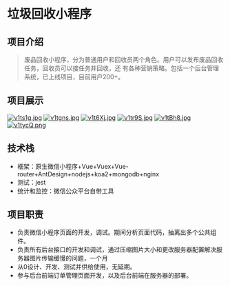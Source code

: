 # 垃圾回收小程序
## 项目介绍
> 废品回收小程序，分为普通用户和回收员两个角色。用户可以发布废品回收任务，回收员可以接任务并回收，还
> 有各种营销策略。包括一个后台管理系统，已上线项目，目前用户200+。
## 项目展示
[![v1ts1g.jpg](https://s1.ax1x.com/2022/08/09/v1ts1g.jpg)](https://imgtu.com/i/v1ts1g=303x590)
[![v1tgns.jpg](https://s1.ax1x.com/2022/08/09/v1tgns.jpg)](https://imgtu.com/i/v1tgns)
[![v1t6Xj.jpg](https://s1.ax1x.com/2022/08/09/v1t6Xj.jpg)](https://imgtu.com/i/v1t6Xj)
[![v1tr9S.jpg](https://s1.ax1x.com/2022/08/09/v1tr9S.jpg)](https://imgtu.com/i/v1tr9S)
[![v1tBh8.jpg](https://s1.ax1x.com/2022/08/09/v1tBh8.jpg)](https://imgtu.com/i/v1tBh8)
[![v1tycQ.png](https://s1.ax1x.com/2022/08/09/v1tycQ.png)](https://imgtu.com/i/v1tycQ)

## 技术栈
+ 框架：原生微信小程序+Vue+Vuex+Vue-router+AntDesign+nodejs+koa2+mongodb+nginx
+ 测试：jest
+ 统计和监控：微信公众平台自带工具

## 项目职责
+ 负责微信小程序页面的开发，调试。期间分析页面代码，抽离出多个公共组件。
+ 负责所有后台接口的开发和调试，通过压缩图片大小和更改服务器配置解决服务器图片传输缓慢的问题，一个月
+ 从0设计、开发、测试并供给使用，无延期。
+ 参与后台前端订单管理页面开发，以及后台前端在服务器的部署。

